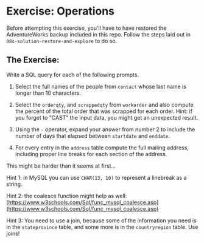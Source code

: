 # Exercise: Operations

Before attempting this exercise, you'll have to have restored the AdventureWorks backup included in this repo. Follow the steps laid out in `08s-solution-restore-and-explore` to do so.

## The Exercise:

Write a SQL query for each of the following prompts.

1. Select the full names of the people from `contact` whose last name is longer than 10 characters.

2. Select the `orderqty`, and `scrappedqty` from `workorder` and also compute the percent of the total order that was scrapped for each order. Hint: if you forget to "CAST" the input data, you might get an unexpected result.

3. Using the `-` operator, expand your answer from number 2 to include the number of days that elapsed between `startdate` and `enddate`.

4. For every entry in the `address` table compute the full mailing address, including proper line breaks for each section of the address. 

This might be harder than it seems at first...

Hint 1: in MySQL you can use `CHAR(13, 10)` to represent a linebreak as a string. 

Hint 2: the coalesce function might help as well: [https://www.w3schools.com/Sql/func_mysql_coalesce.asp](https://www.w3schools.com/Sql/func_mysql_coalesce.asp)

Hint 3: You need to use a join, because some of the information you need is in the `stateprovince` table, and some more is in the `countryregion` table. Use joins!

